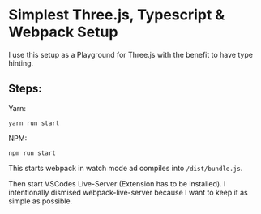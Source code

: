 # Simplest Three.js, Typescript & Webpack Setup
I use this setup as a Playground for Three.js with the benefit to have type hinting.
## Steps:

Yarn:

`yarn run start`

NPM:

`npm run start`


This starts webpack in watch mode ad compiles into `/dist/bundle.js`.

Then start VSCodes Live-Server (Extension has to be installed). I intentionally dismised webpack-live-server because I want to keep it as simple as possible.

